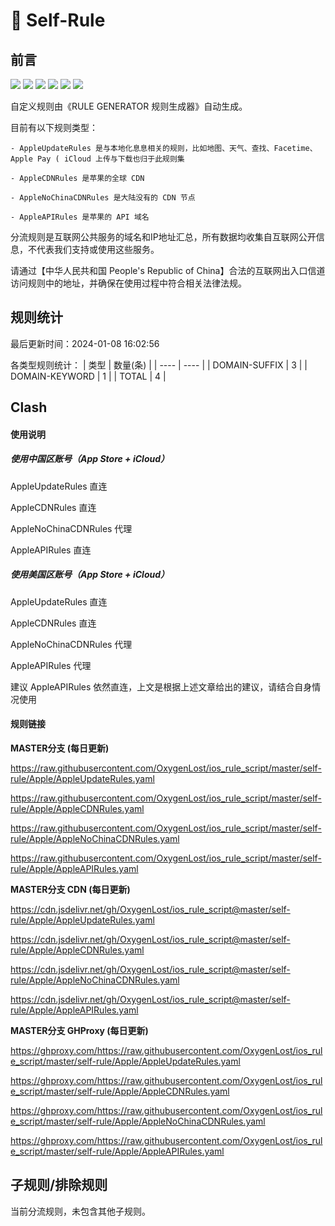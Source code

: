 # 🧸 Self-Rule

## 前言

![](https://shields.io/badge/-移除重复规则-ff69b4) ![](https://shields.io/badge/-DOMAIN与DOMAIN--SUFFIX合并-green) ![](https://shields.io/badge/-DOMAIN--SUFFIX间合并-critical) ![](https://shields.io/badge/-DOMAIN与DOMAIN--KEYWORD合并-9cf) ![](https://shields.io/badge/-DOMAIN--SUFFIX与DOMAIN--KEYWORD合并-blue) ![](https://shields.io/badge/-IP--CIDR(6)合并-blueviolet) 

自定义规则由《RULE GENERATOR 规则生成器》自动生成。

目前有以下规则类型：

    - AppleUpdateRules 是与本地化息息相关的规则，比如地图、天气、查找、Facetime、Apple Pay ( iCloud 上传与下载也归于此规则集

    - AppleCDNRules 是苹果的全球 CDN

    - AppleNoChinaCDNRules 是大陆没有的 CDN 节点

    - AppleAPIRules 是苹果的 API 域名

分流规则是互联网公共服务的域名和IP地址汇总，所有数据均收集自互联网公开信息，不代表我们支持或使用这些服务。

请通过【中华人民共和国 People's Republic of China】合法的互联网出入口信道访问规则中的地址，并确保在使用过程中符合相关法律法规。

## 规则统计

最后更新时间：2024-01-08 16:02:56

各类型规则统计：
| 类型 | 数量(条)  | 
| ---- | ----  |
| DOMAIN-SUFFIX | 3  | 
| DOMAIN-KEYWORD | 1 |
| TOTAL | 4  | 


## Clash 

#### 使用说明

##### 使用中国区账号（App Store + iCloud）
AppleUpdateRules 直连

AppleCDNRules 直连

AppleNoChinaCDNRules 代理

AppleAPIRules 直连

##### 使用美国区账号（App Store + iCloud）
AppleUpdateRules 直连

AppleCDNRules 直连

AppleNoChinaCDNRules 代理

AppleAPIRules 代理

建议 AppleAPIRules 依然直连，上文是根据上述文章给出的建议，请结合自身情况使用

#### 规则链接
**MASTER分支 (每日更新)**

https://raw.githubusercontent.com/OxygenLost/ios_rule_script/master/self-rule/Apple/AppleUpdateRules.yaml

https://raw.githubusercontent.com/OxygenLost/ios_rule_script/master/self-rule/Apple/AppleCDNRules.yaml

https://raw.githubusercontent.com/OxygenLost/ios_rule_script/master/self-rule/Apple/AppleNoChinaCDNRules.yaml

https://raw.githubusercontent.com/OxygenLost/ios_rule_script/master/self-rule/Apple/AppleAPIRules.yaml

**MASTER分支 CDN (每日更新)**

https://cdn.jsdelivr.net/gh/OxygenLost/ios_rule_script@master/self-rule/Apple/AppleUpdateRules.yaml

https://cdn.jsdelivr.net/gh/OxygenLost/ios_rule_script@master/self-rule/Apple/AppleCDNRules.yaml

https://cdn.jsdelivr.net/gh/OxygenLost/ios_rule_script@master/self-rule/Apple/AppleNoChinaCDNRules.yaml

https://cdn.jsdelivr.net/gh/OxygenLost/ios_rule_script@master/self-rule/Apple/AppleAPIRules.yaml

**MASTER分支 GHProxy (每日更新)**

https://ghproxy.com/https://raw.githubusercontent.com/OxygenLost/ios_rule_script/master/self-rule/Apple/AppleUpdateRules.yaml

https://ghproxy.com/https://raw.githubusercontent.com/OxygenLost/ios_rule_script/master/self-rule/Apple/AppleCDNRules.yaml

https://ghproxy.com/https://raw.githubusercontent.com/OxygenLost/ios_rule_script/master/self-rule/Apple/AppleNoChinaCDNRules.yaml

https://ghproxy.com/https://raw.githubusercontent.com/OxygenLost/ios_rule_script/master/self-rule/Apple/AppleAPIRules.yaml


## 子规则/排除规则


当前分流规则，未包含其他子规则。

